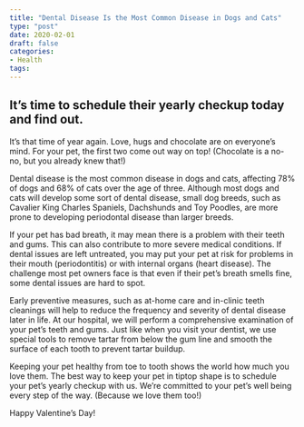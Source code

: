 ```yaml
---
title: "Dental Disease Is the Most Common Disease in Dogs and Cats"
type: "post"
date: 2020-02-01
draft: false
categories:
- Health
tags:
---
```


## It’s time to schedule their yearly checkup today and find out.
It’s that time of year again. Love, hugs and chocolate are on everyone’s mind. For your pet, the first two come out way on top! (Chocolate is a no-no, but you already knew that!)

Dental disease is the most common disease in dogs and cats, affecting 78% of dogs and 68% of cats over the age of three. Although most dogs and cats will develop some sort of dental disease, small dog breeds, such as Cavalier King Charles Spaniels, Dachshunds and Toy Poodles, are more prone to developing periodontal disease than larger breeds.

If your pet has bad breath, it may mean there is a problem with their teeth and gums. This can also contribute to more severe medical conditions. If dental issues are left untreated, you may put your pet at risk for problems in their mouth (periodontitis) or with internal organs (heart disease). The challenge most pet owners face is that even if their pet’s breath smells fine, some dental issues are hard to spot.

Early preventive measures, such as at-home care and in-clinic teeth cleanings will help to reduce the frequency and severity of dental disease later in life. At our hospital, we will perform a comprehensive examination of your pet’s teeth and gums. Just like when you visit your dentist, we use special tools to remove tartar from below the gum line and smooth the surface of each tooth to prevent tartar buildup.

Keeping your pet healthy from toe to tooth shows the world how much you love them. The best way to keep your pet in tiptop shape is to schedule your pet’s yearly checkup with us. We’re committed to your pet’s well being every step of the way. (Because we love them too!)

Happy Valentine’s Day!